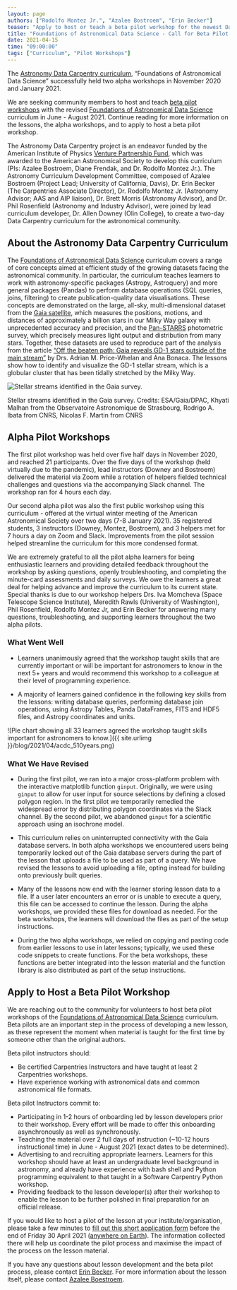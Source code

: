 ```yaml
---
layout: page
authors: ["Rodolfo Montez Jr.", "Azalee Bostroem", "Erin Becker"]
teaser: "Apply to host or teach a beta pilot workshop for the newest Data Carpentry curriculum"
title: "Foundations of Astronomical Data Science - Call for Beta Pilot Applications"
date: 2021-04-15
time: "09:00:00"
tags: ["Curriculum", "Pilot Workshops"]
---
```


The [Astronomy Data Carpentry curriculum](https://datacarpentry.org/astronomy-python/), “Foundations of Astronomical Data Science”  successfully held two alpha workshops in November 2020 and January 2021.

We are seeking community members to host and teach [beta pilot workshops](https://cdh.carpentries.org/the-lesson-life-cycle.html#overview-and-definitions) with the revised [Foundations of Astronomical Data Science](https://datacarpentry.org/astronomy-python/) curriculum in June - August 2021. Continue reading for more information on the lessons, the alpha workshops, and to apply to host a beta pilot workshop.

The Astronomy Data Carpentry project is an endeavor funded by the American Institute of Physics [Venture Partnership Fund](https://www.aip.org/aip/member-benefits/venture-partnership-fund/winners), which was awarded to the American Astronomical Society to develop this curriculum (PIs: Azalee Bostroem, Diane Frendak, and Dr. Rodolfo Montez Jr.). The Astronomy Curriculum Development Committee, composed of Azalee Bostroem (Project Lead; University of California, Davis), Dr. Erin Becker (The Carpentries Associate Director), Dr. Rodolfo Montez Jr. (Astronomy Advisor; AAS and AIP liaison), Dr. Brett Morris (Astronomy Advisor), and Dr. Phil Rosenfield (Astronomy and Industry Advisor), were joined by lead curriculum developer, Dr. Allen Downey (Olin College), to create a two-day Data Carpentry curriculum for the astronomical community.

## About the Astronomy Data Carpentry Curriculum

The [Foundations of Astronomical Data Science](https://datacarpentry.org/astronomy-python/) curriculum covers a range of core concepts aimed at efficient study of the growing datasets facing the astronomical community. In particular, the curriculum teaches learners to work with astronomy-specific packages (Astropy, Astroquery) and more general packages (Pandas) to perform database operations (SQL queries, joins, filtering) to create publication-quality data visualisations. These concepts are demonstrated on the large, all-sky, multi-dimensional dataset from the [Gaia satellite](https://sci.esa.int/web/gaia), which measures the positions, motions, and distances of approximately a billion stars in our Milky Way galaxy with unprecedented accuracy and precision, and the [Pan-STARRS](https://panstarrs.stsci.edu/) photometric survey, which precisely measures light output and distribution from many stars. Together, these datasets are used to reproduce part of the analysis from the article [“Off the beaten path: Gaia reveals GD-1 stars outside of the main stream”](https://arxiv.org/abs/1805.00425) by Drs. Adrian M. Price-Whelan and Ana Bonaca. The lessons show how to identify and visualize the GD-1 stellar stream, which is a globular cluster that has been tidally stretched by the Milky Way.

![Stellar streams identified in the Gaia survey.](https://www.cosmos.esa.int/documents/29201/239681/IoW_20190418Update_MW_Stream_Map_small.jpg/a4fac38f-c0b4-2a6f-596c-5722ec7bbe86?t=1555593319529)

Stellar streams identified in the Gaia survey. Credits: ESA/Gaia/DPAC, Khyati Malhan from the Observatoire Astronomique de Strasbourg, Rodrigo A. Ibata from CNRS, Nicolas F. Martin from CNRS

## Alpha Pilot Workshops

The first pilot workshop was held over five half days in November 2020, and reached 21 participants. Over the five days of the workshop (held virtually due to the pandemic), lead instructors (Downey and Bostroem) delivered the material via Zoom while a rotation of helpers fielded technical challenges and questions via the accompanying Slack channel. The workshop ran for 4 hours each day.

Our second alpha pilot was also the first public workshop using this curriculum - offered at the virtual winter meeting of the American Astronomical Society over two days (7-8 January 2021). 35 registered students, 3 instructors (Downey, Montez, Bostroem), and 3 helpers met for 7 hours a day on Zoom and Slack. Improvements from the pilot session helped streamline the curriculum for this more condensed format.

We are extremely grateful to all the pilot alpha learners for being enthusiastic learners and providing detailed feedback throughout the workshop by asking questions, openly troubleshooting, and completing the minute-card assessments and daily surveys. We owe the learners a great deal for helping advance and improve the curriculum to its current state.
Special thanks is due to our workshop helpers Drs. Iva Momcheva (Space Telescope Science Institute), Meredith Rawls (University of Washington), Phil Rosenfield, Rodolfo Montez Jr, and Erin Becker for answering many questions, troubleshooting, and supporting learners throughout the two alpha pilots.

### What Went Well
- Learners unanimously agreed that the workshop taught skills that are currently important or will be important for astronomers to know in the next 5+ years and would recommend this workshop to a colleague at their level of programming experience.

- A majority of learners gained confidence in the following key skills from the lessons: writing database queries, performing database join operations, using Astropy Tables, Panda DataFrames, FITS and HDF5 files, and Astropy coordinates and units.

![Pie chart showing all 33 learners agreed the workshop taught skills important for astronomers to know.]({{ site.urlimg }}/blog/2021/04/acdc_510years.png)

### What We Have Revised

- During the first pilot, we ran into a major cross-platform problem with the interactive matplotlib function `ginput`. Originally, we were using `ginput` to allow for user input for source selections by defining a closed polygon region. In the first pilot we temporarily remedied the widespread error by distributing polygon coordinates via the Slack channel. By the second pilot, we abandoned `ginput` for a scientific approach using an isochrone model.

- This curriculum relies on uninterrupted connectivity with the Gaia database servers. In both alpha workshops we encountered users being temporarily locked out of the Gaia database servers during the part of the lesson that uploads a file to be used as part of a query. We have revised the lessons to avoid uploading a file, opting instead for building onto previously built queries.

- Many of the lessons now end with the learner storing lesson data to a file. If a user later encounters an error or is unable to execute a query, this file can be accessed to continue the lesson. During the alpha workshops, we provided these files for download as needed. For the beta workshops, the learners will download the files as part of the setup instructions.

- During the two alpha workshops, we relied on copying and pasting code from earlier lessons to use in later lessons; typically, we used these code snippets to create functions. For the beta workshops, these functions are better integrated into the lesson material and the function library is also distributed as part of the setup instructions.

## Apply to Host a Beta Pilot Workshop

We are reaching out to the community for volunteers to host beta pilot workshops of the [Foundations of Astronomical Data Science](https://datacarpentry.org/astronomy-python/) curriculum.  Beta pilots are an important step in the process of developing a new lesson, as these represent the moment when material is taught for the first time by someone other than the original authors.

Beta pilot instructors should:
- Be certified Carpentries Instructors and have taught at least 2 Carpentries workshops.
- Have experience working with astronomical data and common astronomical file formats.

Beta pilot Instructors commit to:
- Participating in 1-2 hours of onboarding led by lesson developers prior to their workshop. Every effort will be made to offer this onboarding asynchronously as well as synchronously.
- Teaching the material over 2 full days of instruction (~10-12 hours instructional time) in June - August 2021 (exact dates to be determined).
- Advertising to and recruiting appropriate learners. Learners for this workshop should have at least an undergraduate level background in astronomy, and already have experience with bash shell and Python programming equivalent to that taught in a Software Carpentry Python workshop.
- Providing feedback to the lesson developer(s) after their workshop to enable the lesson to be further polished in final preparation for an official release.

If you would like to host a pilot of the lesson at your institute/organisation, please take a few minutes to [fill out this short application form](https://forms.gle/5sK9DKvptHBBUqTw9) before the end of Friday 30 April 2021 ([anywhere on Earth](https://en.wikipedia.org/wiki/Anywhere_on_Earth)). The information collected there will help us coordinate the pilot process and maximise the impact of the process on the lesson material.

If you have any questions about lesson development and the beta pilot process, please contact [Erin Becker](mailto:ebecker@carpentries.org). For more information about the lesson itself, please contact [Azalee Boestroem](mailto:abostroem@gmail.com).
